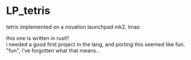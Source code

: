 # LP_tetris
tetris implemented on a novation launchpad mk2, lmao

this one is written in rust!!  
i needed a good first project in the lang, and porting this seemed like fun.  
"fun", i've forgotten what that means...